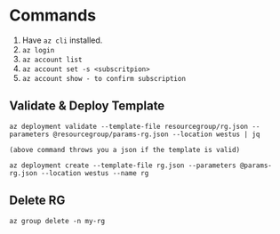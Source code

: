 # Commands

1. Have `az cli` installed.
2. `az login`
3. `az account list`
4. `az account set -s <subscritpion>`
5. `az account show - to confirm subscription`

## Validate & Deploy Template

```
az deployment validate --template-file resourcegroup/rg.json --parameters @resourcegroup/params-rg.json --location westus | jq

(above command throws you a json if the template is valid)

az deployment create --template-file rg.json --parameters @params-rg.json --location westus --name rg

```

## Delete RG

`az group delete -n my-rg`